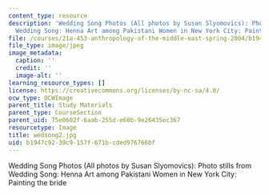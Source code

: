 ```yaml
---
content_type: resource
description: 'Wedding Song Photos (All photos by Susan Slyomovics): Photo stills from
  Wedding Song: Henna Art among Pakistani Women in New York City: Painting the bride'
file: /courses/21a-453-anthropology-of-the-middle-east-spring-2004/b1947c9239c9157f671bcded976766bf_wedsong2.jpg
file_type: image/jpeg
image_metadata:
  caption: ''
  credit: ''
  image-alt: ''
learning_resource_types: []
license: https://creativecommons.org/licenses/by-nc-sa/4.0/
ocw_type: OCWImage
parent_title: Study Materials
parent_type: CourseSection
parent_uid: 75e0602f-6aab-255d-e60b-9e26435ec367
resourcetype: Image
title: wedsong2.jpg
uid: b1947c92-39c9-157f-671b-cded976766bf
---
```

Wedding Song Photos (All photos by Susan Slyomovics): Photo stills from Wedding Song: Henna Art among Pakistani Women in New York City: Painting the bride